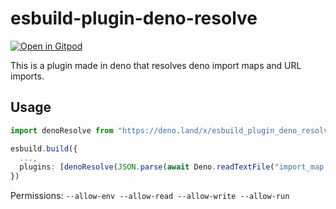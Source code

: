 # esbuild-plugin-deno-resolve

[![Open in Gitpod](https://gitpod.io/button/open-in-gitpod.svg)](https://gitpod.io/#https://github.com/LeoDog896/esbuild-plugin-deno-resolve)

This is a plugin made in deno that resolves deno import maps and URL imports.

## Usage

```ts
import denoResolve from "https://deno.land/x/esbuild_plugin_deno_resolve/index.ts"

esbuild.build({
  ...,
  plugins: [denoResolve(JSON.parse(await Deno.readTextFile("import_map.json")))],
})
```

Permissions: `--allow-env --allow-read --allow-write --allow-run`
